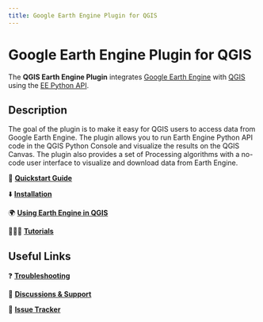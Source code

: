 ```yaml
---
title: Google Earth Engine Plugin for QGIS
---
```


# Google Earth Engine Plugin for QGIS

The **QGIS Earth Engine Plugin** integrates [Google Earth Engine](http://earthengine.google.com) with [QGIS](https://qgis.org/) using the [EE Python API](https://github.com/google/earthengine-api/tree/master).

## Description

The goal of the plugin is to make it easy for QGIS users to access data from Google Earth Engine. The plugin allows you to run Earth Engine Python API code in the QGIS Python Console and visualize the results on the QGIS Canvas. The plugin also provides a set of Processing algorithms with a no-code user interface to visualize and download data from Earth Engine.

🚀 **[Quickstart Guide](quickstart.md)**

⬇️ **[Installation](installation.md)**

🌍 **[Using Earth Engine in QGIS](usage.md)**

👨🏼‍💻 **[Tutorials](tutorials/index.md)**

## Useful Links

❓ **[Troubleshooting](https://gee-community.github.io/qgis-earthengine-plugin/troubleshooting)**

💬 **[Discussions & Support](https://github.com/gee-community/qgis-earthengine-plugin/discussions)**

🐞 **[Issue Tracker](https://github.com/gee-community/qgis-earthengine-plugin/issues)**